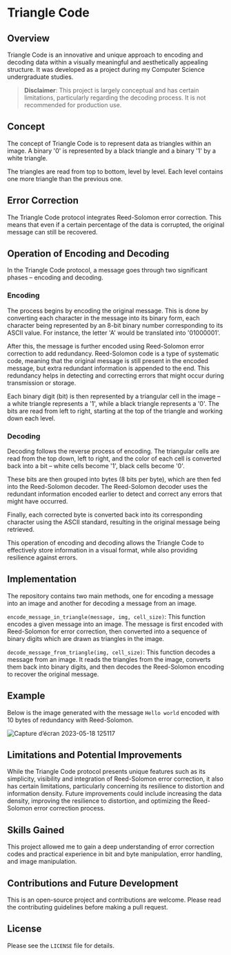 # Triangle Code

## Overview

Triangle Code is an innovative and unique approach to encoding and decoding data within a visually meaningful and aesthetically appealing structure. It was developed as a project during my Computer Science undergraduate studies.

> **Disclaimer**: This project is largely conceptual and has certain limitations, particularly regarding the decoding process. It is not recommended for production use.

## Concept

The concept of Triangle Code is to represent data as triangles within an image. A binary '0' is represented by a black triangle and a binary '1' by a white triangle. 

The triangles are read from top to bottom, level by level. Each level contains one more triangle than the previous one. 

## Error Correction

The Triangle Code protocol integrates Reed-Solomon error correction. This means that even if a certain percentage of the data is corrupted, the original message can still be recovered. 

## Operation of Encoding and Decoding

In the Triangle Code protocol, a message goes through two significant phases – encoding and decoding. 

### Encoding
The process begins by encoding the original message. This is done by converting each character in the message into its binary form, each character being represented by an 8-bit binary number corresponding to its ASCII value. For instance, the letter 'A' would be translated into '01000001'. 

After this, the message is further encoded using Reed-Solomon error correction to add redundancy. Reed-Solomon code is a type of systematic code, meaning that the original message is still present in the encoded message, but extra redundant information is appended to the end. This redundancy helps in detecting and correcting errors that might occur during transmission or storage.

Each binary digit (bit) is then represented by a triangular cell in the image – a white triangle represents a '1', while a black triangle represents a '0'. The bits are read from left to right, starting at the top of the triangle and working down each level.

### Decoding
Decoding follows the reverse process of encoding. The triangular cells are read from the top down, left to right, and the color of each cell is converted back into a bit – white cells become '1', black cells become '0'. 

These bits are then grouped into bytes (8 bits per byte), which are then fed into the Reed-Solomon decoder. The Reed-Solomon decoder uses the redundant information encoded earlier to detect and correct any errors that might have occurred.

Finally, each corrected byte is converted back into its corresponding character using the ASCII standard, resulting in the original message being retrieved.

This operation of encoding and decoding allows the Triangle Code to effectively store information in a visual format, while also providing resilience against errors.


## Implementation

The repository contains two main methods, one for encoding a message into an image and another for decoding a message from an image.

`encode_message_in_triangle(message, img, cell_size)`: This function encodes a given message into an image. The message is first encoded with Reed-Solomon for error correction, then converted into a sequence of binary digits which are drawn as triangles in the image.

`decode_message_from_triangle(img, cell_size)`: This function decodes a message from an image. It reads the triangles from the image, converts them back into binary digits, and then decodes the Reed-Solomon encoding to recover the original message.

## Example

Below is the image generated with the message `Hello world` encoded with 10 bytes of redundancy with Reed-Solomon.

![Capture d’écran 2023-05-18 125117](https://github.com/ElRapt/trianglecode/assets/102360910/7a661ad6-6d4b-49cc-871c-f9d93561dfbb)


## Limitations and Potential Improvements

While the Triangle Code protocol presents unique features such as its simplicity, visibility and integration of Reed-Solomon error correction, it also has certain limitations, particularly concerning its resilience to distortion and information density. Future improvements could include increasing the data density, improving the resilience to distortion, and optimizing the Reed-Solomon error correction process.

## Skills Gained

This project allowed me to gain a deep understanding of error correction codes and practical experience in bit and byte manipulation, error handling, and image manipulation.

## Contributions and Future Development

This is an open-source project and contributions are welcome. Please read the contributing guidelines before making a pull request.

## License

Please see the `LICENSE` file for details.



